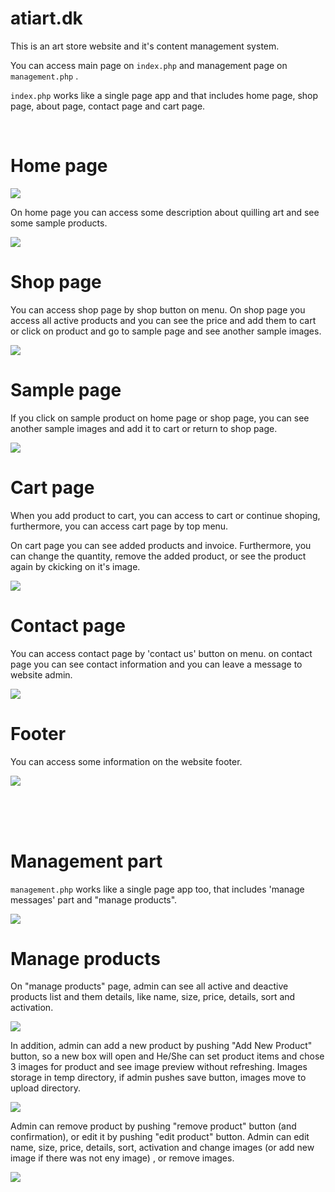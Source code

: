 # atiart.dk
This is an art store website and it's content management system.

You can access main page on `index.php` and management page on `management.php` .

`index.php` works like a single page app and that includes home page, shop page, about page, contact page and cart page.

<br/>

# Home page

<img src="pictures/1.jpg" />

<br/>

On home page you can access some description about quilling art and see some sample products.

<img src="pictures/2.jpg" />

<br/>

# Shop page

You can access shop page by shop button on menu. On shop page you access all active products
and you can see the price and add them to cart or click on product and go to sample page and see another sample images.

<img src="pictures/3.jpg" />

<br/>

# Sample page

If you click on sample product on home page or shop page, you can see another sample images and add it to cart or return to shop page.

<img src="pictures/5.JPG" />

<br/>

# Cart page
When you add product to cart, you can access to cart or continue shoping, furthermore, you can access cart page by top menu.

On cart page you can see added products and invoice. Furthermore, you can change the quantity, remove the added product, or see the product again by ckicking on it's image.

<img src="pictures/8.jpg" />

<br/>

# Contact page

You can access contact page by 'contact us' button on menu. on contact page you can see contact information and you can leave a message to website admin.

<img src="pictures/4.JPG" />

<br/>

# Footer
You can access some information on the website footer.

<img src="pictures/7.JPG" />

<br/><br/><br/>

# Management part

`management.php` works like a single page app too, that includes 'manage messages' part and "manage products".

<img src="pictures/12.jpg" />

<br/>

# Manage products

On "manage products" page, admin can see all active and deactive products list and them details, like name, size, price, details, sort and activation.

<img src="pictures/9.jpg" />

In addition, admin can add a new product by pushing "Add New Product" button, so a new box will open and He/She can set product items and chose 3 images for product and see image preview without refreshing. Images storage in temp directory, if admin pushes save button, images move to upload directory.

<img src="pictures/10.jpg" />

<br/>

Admin can remove product by pushing "remove product" button (and confirmation), or edit it by pushing "edit product" button. Admin can edit name, size, price, details, sort, activation and change images (or add new image if there was not eny image) , or remove images.

<img src="pictures/11.jpg" />



